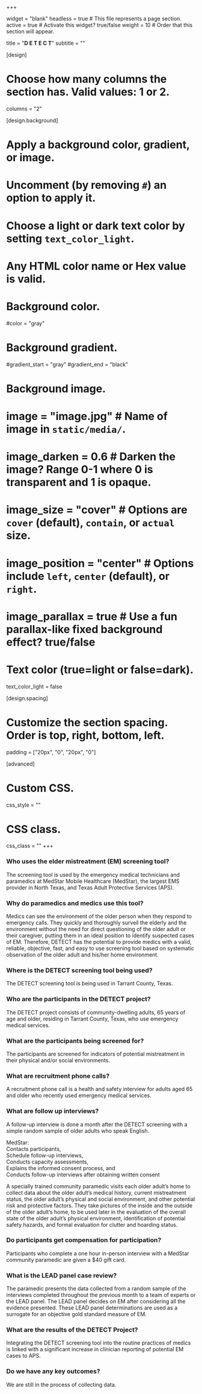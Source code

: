 +++

widget = "blank" 
headless = true  # This file represents a page section.
active = true  # Activate this widget? true/false
weight = 10  # Order that this section will appear.

title = "**D E T E C T**"
subtitle = ""

[design]
  # Choose how many columns the section has. Valid values: 1 or 2.
  columns = "2"

[design.background]
  # Apply a background color, gradient, or image.
  #   Uncomment (by removing `#`) an option to apply it.
  #   Choose a light or dark text color by setting `text_color_light`.
  #   Any HTML color name or Hex value is valid.

  # Background color.
   #color = "gray"
  
  # Background gradient.
   #gradient_start = "gray"
   #gradient_end = "black"
  
  # Background image.
  # image = "image.jpg"  # Name of image in `static/media/`.
  # image_darken = 0.6  # Darken the image? Range 0-1 where 0 is transparent and 1 is opaque.
  # image_size = "cover"  #  Options are `cover` (default), `contain`, or `actual` size.
  # image_position = "center"  # Options include `left`, `center` (default), or `right`.
  # image_parallax = true  # Use a fun parallax-like fixed background effect? true/false
  
  # Text color (true=light or false=dark).
  text_color_light = false

[design.spacing]
  # Customize the section spacing. Order is top, right, bottom, left.
  padding = ["20px", "0", "20px", "0"]

[advanced]
 # Custom CSS. 
 css_style = ""
 
 # CSS class.
 css_class = ""
+++

### **Who uses the elder mistreatment (EM) screening tool?**

The screening tool is used by the emergency medical technicians and paramedics at MedStar Mobile Healthcare (MedStar), the largest EMS provider in North Texas, and Texas Adult Protective Services (APS).

### **Why do paramedics and medics use this tool?**

Medics can see the environment of the older person when they respond to emergency calls. They quickly and thoroughly surveil the elderly and the environment without the need for direct questioning of the older adult or their caregiver, putting them in an ideal position to identify suspected cases of EM. Therefore, DETECT has the potential to provide medics with a valid, reliable, objective, fast, and easy to use screening tool based on systematic observation of the older adult and his/her home environment.

### **Where is the DETECT screening tool being used?**

The DETECT screening tool is being used in Tarrant County, Texas.

### **Who are the participants in the DETECT project?**

The DETECT project consists of community-dwelling adults, 65 years of age and older, residing in Tarrant County, Texas, who use emergency medical services.

### **What are the participants being screened for?**

The participants are screened for indicators of potential mistreatment in their physical and/or social environments.

### **What are recruitment phone calls?**

A recruitment phone call is a health and safety interview for adults aged 65 and older who recently used emergency medical services.

### **What are follow up interviews?**

A follow-up interview is done a month after the DETECT screening with a simple random sample of older adults who speak English.

MedStar: <br>
Contacts participants, <br>
Schedule follow-up interviews, <br>
Conducts capacity assessments, <br>
Explains the informed consent process, and <br>
Conducts follow-up interviews after obtaining written consent

A specially trained community paramedic visits each older adult’s home to collect data about the older adult’s medical history, current mistreatment status, the older adult’s physical and social environment, and other potential risk and protective factors. They take pictures of the inside and the outside of the older adult’s home, to be used later in the evaluation of the overall state of the older adult’s physical environment, identification of potential safety hazards, and formal evaluation for clutter and hoarding status.

### **Do participants get compensation for participation?**

Participants who complete a one hour in-person interview with a MedStar community paramedic are given a $40 gift card.

### **What is the LEAD panel case review?**

The paramedic presents the data collected from a random sample of the interviews completed throughout the previous month to a team of experts or the LEAD panel. The LEAD panel decides on EM after considering all the evidence presented. These LEAD panel determinations are used as a surrogate for an objective gold standard measure of EM.

### **What are the results of the DETECT Project?**

Integrating the DETECT screening tool into the routine practices of medics is linked with a significant increase in clinician reporting of potential EM cases to APS.

### **Do we have any key outcomes?**

We are still in the process of collecting data.
